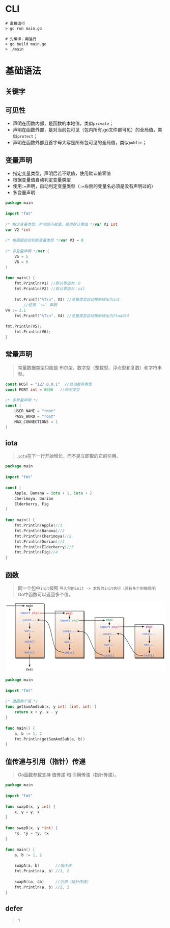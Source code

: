 # CLI
```shell
# 直接运行
> go run main.go

# 先编译，再运行
> go build main.go
> ./main
```


# 基础语法
## 关键字

## 可见性
* 声明在函数内部，是函数的本地值，类似`private`；
* 声明在函数外部，是对当前包可见（包内所有.go文件都可见）的全局值，类似`protect`；
* 声明在函数外部且首字母大写是所有包可见的全局值，类似`public`；

## 变量声明
* 指定变量类型，声明后若不赋值，使用默认值零值
* 根据变量值自动判定变量类型
* 使用`:=`声明，自动判定变量类型（`:=`左侧的变量名必须是没有声明过的）
* 多变量声明
```go
package main  
  
import "fmt"  
  
/* 指定变量类型，声明后不赋值，使用默认零值 */var V1 int  
var V2 *int  
  
/* 根据值自动判断变量类型 */var V3 = 0  
  
/* 多变量声明 */var (  
    V5 = 5  
    V6 = 6  
)  
  
func main() {  
    fmt.Println(V1) //默认零值为：0  
    fmt.Println(V2) //默认零值为：nil  
  
    fmt.Printf("%T\n", V3) //变量类型自动推断得出为int  
        //使用 `:=` 声明   
V4 := 2.1  
    fmt.Printf("%T\n", V4) //变量类型自动推断得出为float64  
          
fmt.Println(V5);  
    fmt.Println(V6);  
}
```

## 常量声明
> 常量数据类型只能是 布尔型、数字型（整数型、浮点型和复数）和字符串型。

```go
const HOST = "127.0.0.1"  //自动推导类型
const PORT int = 8080   //标明类型

/* 多常量声明 */
const (  
    USER_NAME = "root"  
    PASS_WORD = "root"  
    MAX_CONNECTIONS = 1  
)
```

## iota
> `iota`在下一行开始增长，而不是立即取的它的引用。
```go
package main  
  
import "fmt"  
  
const (  
    Apple, Banana = iota + 1, iota + 2  
    Cherimoya, Durian  
    Elderberry, Fig  
)  
  
func main() {  
    fmt.Println(Apple)//1  
    fmt.Println(Banana)//2  
    fmt.Println(Cherimoya)//2  
    fmt.Println(Durian)//3  
    fmt.Println(Elderberry)//3  
    fmt.Println(Fig)//4  
}
```
## 函数
> 同一个包中`init`按照 `导入包的init -> 本包的init执行（若有多个则按顺序）`
> Go中函数可以返回多个值。

![](./img/Go-执行顺序.png)

```go
package main  
  
import "fmt"  

/* 返回两个值 */
func getSumAndSub(x, y int) (int, int) {  
    return x + y, x - y  
}  
  
func main() {  
    a, b := 1, 2  
    fmt.Println(getSumAndSub(a, b))  
}
```

## 值传递与引用（指针）传递
> Go函数参数支持 值传递 和 引用传递（指针传递）。

```go
package main  
  
import "fmt"  
  
func swapA(x, y int) {  
    x, y = y, x  
}  
  
func swapB(x, y *int) {  
    *x, *y = *y, *x  
}  
  
func main() {  
    a, b := 1, 2  
  
    swapA(a, b)       //值传递  
    fmt.Println(a, b) //1, 2  
  
    swapB(&a, &b)     //引用（指针传递）  
    fmt.Println(a, b) //2, 1  
}
```

## defer
>  1

